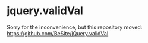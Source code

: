 jquery.validVal
===============

Sorry for the inconvenience, but this repository moved:
https://github.com/BeSite/jQuery.validVal
